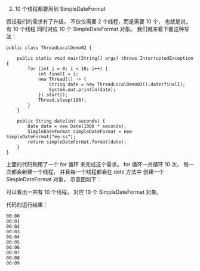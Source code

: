 
2. 10 个线程都要用到 SimpleDateFormat

假设我们的需求有了升级，
不仅仅需要 2 个线程，而是需要 10 个，
也就是说，有 10 个线程
同时对应 10 个 SimpleDateFormat 对象。
我们就来看下面这种写法：

```
public class ThreadLocalDemo02 {

    public static void main(String[] args) throws InterruptedException {
        for (int i = 0; i < 10; i++) {
            int finalI = i;
            new Thread(() -> {
                String date = new ThreadLocalDemo02().date(finalI);
                System.out.println(date);
            }).start();
            Thread.sleep(100);
        }
    }

    public String date(int seconds) {
        Date date = new Date(1000 * seconds);
        SimpleDateFormat simpleDateFormat = new SimpleDateFormat("mm:ss");
        return simpleDateFormat.format(date);
    }
}
```
上面的代码利用了一个 for 循环
来完成这个需求。
for 循环一共循环 10 次，
每一次都会新建一个线程，
并且每一个线程都会在 date 方法中
创建一个 SimpleDateFormat 对象，
示意图如下：

可以看出一共有 10 个线程，
对应 10 个 SimpleDateFormat 对象。

代码的运行结果：
```
00:00
00:01
00:02
00:03
00:04
00:05
00:06
00:07
00:08
00:09
```